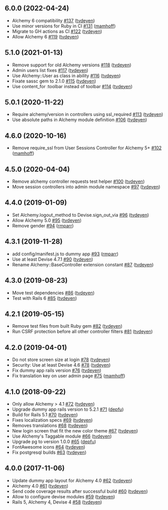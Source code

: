 ## 6.0.0 (2022-04-24)

- Alchemy 6 compatibility [#137](https://github.com/AlchemyCMS/alchemy-devise/pull/137) ([tvdeyen](https://github.com/tvdeyen))
- Use minor versions for Ruby in CI [#131](https://github.com/AlchemyCMS/alchemy-devise/pull/131) ([mamhoff](https://github.com/mamhoff))
- Migrate to GH actions as CI [#122](https://github.com/AlchemyCMS/alchemy-devise/pull/122) ([tvdeyen](https://github.com/tvdeyen))
- Allow Alchemy 6 [#119](https://github.com/AlchemyCMS/alchemy-devise/pull/119) ([tvdeyen](https://github.com/tvdeyen))

## 5.1.0 (2021-01-13)

- Remove support for old Alchemy versions [#118](https://github.com/AlchemyCMS/alchemy-devise/pull/118) ([tvdeyen](https://github.com/tvdeyen))
- Admin users list fixes [#117](https://github.com/AlchemyCMS/alchemy-devise/pull/117) ([tvdeyen](https://github.com/tvdeyen))
- Use Alchemy::User as class in ability [#116](https://github.com/AlchemyCMS/alchemy-devise/pull/116) ([tvdeyen](https://github.com/tvdeyen))
- Fixate sassc gem to 2.1.0 [#115](https://github.com/AlchemyCMS/alchemy-devise/pull/115) ([tvdeyen](https://github.com/tvdeyen))
- Use content_for :toolbar instead of toolbar [#114](https://github.com/AlchemyCMS/alchemy-devise/pull/114) ([tvdeyen](https://github.com/tvdeyen))

## 5.0.1 (2020-11-22)

- Require alchemy/version in controllers using ssl_required [#113](https://github.com/AlchemyCMS/alchemy-devise/pull/113) ([tvdeyen](https://github.com/tvdeyen))
- Use absolute paths in Alchemy module definition [#106](https://github.com/AlchemyCMS/alchemy-devise/pull/106) ([tvdeyen](https://github.com/tvdeyen))

## 4.6.0 (2020-10-16)

- Remove require_ssl from User Sessions Controller for Alchemy 5+ [#102](https://github.com/AlchemyCMS/alchemy-devise/pull/102) ([mamhoff](https://github.com/mamhoff))

## 4.5.0 (2020-04-04)

- Remove alchemy controller requests test helper [#100](https://github.com/AlchemyCMS/alchemy-devise/pull/100) ([tvdeyen](https://github.com/tvdeyen))
- Move session controllers into admin module namespace [#97](https://github.com/AlchemyCMS/alchemy-devise/pull/97) ([tvdeyen](https://github.com/tvdeyen))

## 4.4.0 (2019-01-09)

- Set Alchemy.logout_method to Devise.sign_out_via [#96](https://github.com/AlchemyCMS/alchemy-devise/pull/96) ([tvdeyen](https://github.com/tvdeyen))
- Allow Alchemy 5.0 [#95](https://github.com/AlchemyCMS/alchemy-devise/pull/95) ([tvdeyen](https://github.com/tvdeyen))
- Remove gender [#94](https://github.com/AlchemyCMS/alchemy-devise/pull/94) ([rmparr](https://github.com/rmparr))

## 4.3.1 (2019-11-28)

- add config/manifest.js to dummy app [#93](https://github.com/AlchemyCMS/alchemy-devise/pull/93) ([rmparr](https://github.com/rmparr))
- Use at least Devise 4.7.1 [#90](https://github.com/AlchemyCMS/alchemy-devise/pull/90) ([tvdeyen](https://github.com/tvdeyen))
- Rename Alchemy::BaseController extension constant [#87](https://github.com/AlchemyCMS/alchemy-devise/pull/87) ([tvdeyen](https://github.com/tvdeyen))

## 4.3.0 (2019-08-23)

- Move test dependencies [#86](https://github.com/AlchemyCMS/alchemy-devise/pull/86) ([tvdeyen](https://github.com/tvdeyen))
- Test with Rails 6 [#85](https://github.com/AlchemyCMS/alchemy-devise/pull/85) ([tvdeyen](https://github.com/tvdeyen))

## 4.2.1 (2019-05-15)

- Remove test files from built Ruby gem [#82](https://github.com/AlchemyCMS/alchemy-devise/pull/82) ([tvdeyen](https://github.com/tvdeyen))
- Run CSRF protection before all other controller filters [#81](https://github.com/AlchemyCMS/alchemy-devise/pull/81) ([tvdeyen](https://github.com/tvdeyen))

## 4.2.0 (2019-04-01)

- Do not store screen size at login [#78](https://github.com/AlchemyCMS/alchemy-devise/pull/78) ([tvdeyen](https://github.com/tvdeyen))
- Security: Use at least Devise 4.6 [#78](https://github.com/AlchemyCMS/alchemy-devise/pull/78) ([tvdeyen](https://github.com/tvdeyen))
- Fix dummy app rails version [#76](https://github.com/AlchemyCMS/alchemy-devise/pull/76) ([tvdeyen](https://github.com/tvdeyen))
- Fix translation key on user admin page [#75](https://github.com/AlchemyCMS/alchemy-devise/pull/75) ([mamhoff](https://github.com/mamhoff))


## 4.1.0 (2018-09-22)

- Only allow Alchemy > 4.1 [#72](https://github.com/AlchemyCMS/alchemy-devise/pull/72) ([tvdeyen](https://github.com/tvdeyen))
- Upgrade dummy app rails version to 5.2.1 [#71](https://github.com/AlchemyCMS/alchemy-devise/pull/71) ([depfu](https://github.com/marketplace/depfu))
- Build for Rails 5.1 [#70](https://github.com/AlchemyCMS/alchemy-devise/pull/70) ([tvdeyen](https://github.com/tvdeyen))
- Fixes localization specs [#69](https://github.com/AlchemyCMS/alchemy-devise/pull/69) ([tvdeyen](https://github.com/tvdeyen))
- Removes translations [#68](https://github.com/AlchemyCMS/alchemy-devise/pull/68) ([tvdeyen](https://github.com/tvdeyen))
- New login screen that fit the new color theme [#67](https://github.com/AlchemyCMS/alchemy-devise/pull/67) ([tvdeyen](https://github.com/tvdeyen))
- Use Alchemy's Taggable module [#66](https://github.com/AlchemyCMS/alchemy-devise/pull/66) ([tvdeyen](https://github.com/tvdeyen))
- Upgrade pg to version 1.0.0 [#65](https://github.com/AlchemyCMS/alchemy-devise/pull/65) ([depfu](https://github.com/marketplace/depfu))
- FontAwesome icons [#64](https://github.com/AlchemyCMS/alchemy-devise/pull/64) ([tvdeyen](https://github.com/tvdeyen))
- Fix postgresql builds [#63](https://github.com/AlchemyCMS/alchemy-devise/pull/63) ([tvdeyen](https://github.com/tvdeyen))

## 4.0.0 (2017-11-06)

- Update dummy app layout for Alchemy 4.0 [#62](https://github.com/AlchemyCMS/alchemy-devise/pull/62) ([tvdeyen](https://github.com/tvdeyen))
- Alchemy 4.0 [#61](https://github.com/AlchemyCMS/alchemy-devise/pull/61) ([tvdeyen](https://github.com/tvdeyen))
- Send code coverage results after successful build [#60](https://github.com/AlchemyCMS/alchemy-devise/pull/60) ([tvdeyen](https://github.com/tvdeyen))
- Allow to configure devise modules [#59](https://github.com/AlchemyCMS/alchemy-devise/pull/59) ([tvdeyen](https://github.com/tvdeyen))
- Rails 5, Alchemy 4, Devise 4 [#58](https://github.com/AlchemyCMS/alchemy-devise/pull/58) ([tvdeyen](https://github.com/tvdeyen))
